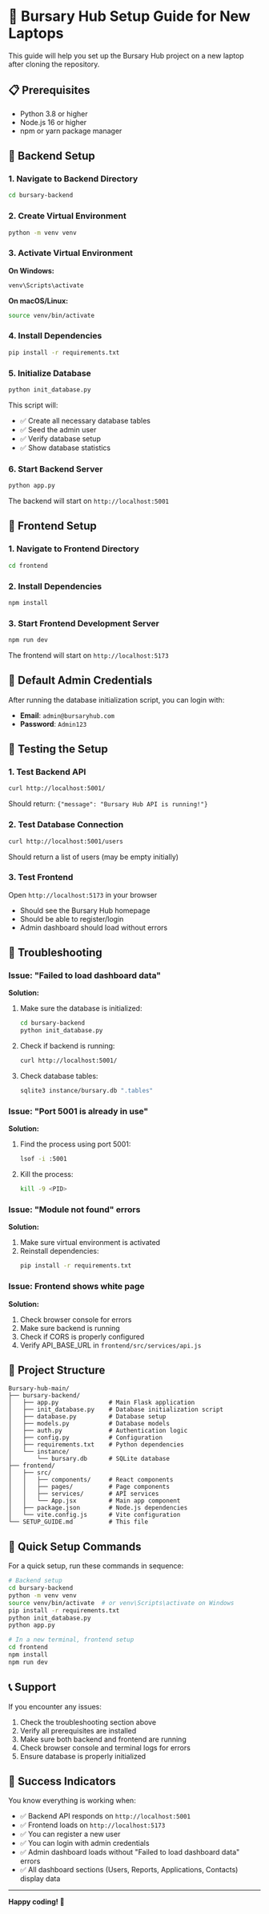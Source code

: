 # 🚀 Bursary Hub Setup Guide for New Laptops

This guide will help you set up the Bursary Hub project on a new laptop after cloning the repository.

## 📋 Prerequisites

- Python 3.8 or higher
- Node.js 16 or higher
- npm or yarn package manager

## 🔧 Backend Setup

### 1. Navigate to Backend Directory
```bash
cd bursary-backend
```

### 2. Create Virtual Environment
```bash
python -m venv venv
```

### 3. Activate Virtual Environment
**On Windows:**
```bash
venv\Scripts\activate
```

**On macOS/Linux:**
```bash
source venv/bin/activate
```

### 4. Install Dependencies
```bash
pip install -r requirements.txt
```

### 5. Initialize Database
```bash
python init_database.py
```

This script will:
- ✅ Create all necessary database tables
- ✅ Seed the admin user
- ✅ Verify database setup
- ✅ Show database statistics

### 6. Start Backend Server
```bash
python app.py
```

The backend will start on `http://localhost:5001`

## 🎨 Frontend Setup

### 1. Navigate to Frontend Directory
```bash
cd frontend
```

### 2. Install Dependencies
```bash
npm install
```

### 3. Start Frontend Development Server
```bash
npm run dev
```

The frontend will start on `http://localhost:5173`

## 🔐 Default Admin Credentials

After running the database initialization script, you can login with:

- **Email**: `admin@bursaryhub.com`
- **Password**: `Admin123`

## 🧪 Testing the Setup

### 1. Test Backend API
```bash
curl http://localhost:5001/
```
Should return: `{"message": "Bursary Hub API is running!"}`

### 2. Test Database Connection
```bash
curl http://localhost:5001/users
```
Should return a list of users (may be empty initially)

### 3. Test Frontend
Open `http://localhost:5173` in your browser
- Should see the Bursary Hub homepage
- Should be able to register/login
- Admin dashboard should load without errors

## 🚨 Troubleshooting

### Issue: "Failed to load dashboard data"
**Solution:**
1. Make sure the database is initialized:
   ```bash
   cd bursary-backend
   python init_database.py
   ```

2. Check if backend is running:
   ```bash
   curl http://localhost:5001/
   ```

3. Check database tables:
   ```bash
   sqlite3 instance/bursary.db ".tables"
   ```

### Issue: "Port 5001 is already in use"
**Solution:**
1. Find the process using port 5001:
   ```bash
   lsof -i :5001
   ```

2. Kill the process:
   ```bash
   kill -9 <PID>
   ```

### Issue: "Module not found" errors
**Solution:**
1. Make sure virtual environment is activated
2. Reinstall dependencies:
   ```bash
   pip install -r requirements.txt
   ```

### Issue: Frontend shows white page
**Solution:**
1. Check browser console for errors
2. Make sure backend is running
3. Check if CORS is properly configured
4. Verify API_BASE_URL in `frontend/src/services/api.js`

## 📁 Project Structure

```
Bursary-hub-main/
├── bursary-backend/
│   ├── app.py              # Main Flask application
│   ├── init_database.py    # Database initialization script
│   ├── database.py         # Database setup
│   ├── models.py           # Database models
│   ├── auth.py             # Authentication logic
│   ├── config.py           # Configuration
│   ├── requirements.txt    # Python dependencies
│   └── instance/
│       └── bursary.db      # SQLite database
├── frontend/
│   ├── src/
│   │   ├── components/     # React components
│   │   ├── pages/          # Page components
│   │   ├── services/       # API services
│   │   └── App.jsx         # Main app component
│   ├── package.json        # Node.js dependencies
│   └── vite.config.js      # Vite configuration
└── SETUP_GUIDE.md          # This file
```

## 🔄 Quick Setup Commands

For a quick setup, run these commands in sequence:

```bash
# Backend setup
cd bursary-backend
python -m venv venv
source venv/bin/activate  # or venv\Scripts\activate on Windows
pip install -r requirements.txt
python init_database.py
python app.py

# In a new terminal, frontend setup
cd frontend
npm install
npm run dev
```

## 📞 Support

If you encounter any issues:

1. Check the troubleshooting section above
2. Verify all prerequisites are installed
3. Make sure both backend and frontend are running
4. Check browser console and terminal logs for errors
5. Ensure database is properly initialized

## 🎉 Success Indicators

You know everything is working when:

- ✅ Backend API responds on `http://localhost:5001`
- ✅ Frontend loads on `http://localhost:5173`
- ✅ You can register a new user
- ✅ You can login with admin credentials
- ✅ Admin dashboard loads without "Failed to load dashboard data" errors
- ✅ All dashboard sections (Users, Reports, Applications, Contacts) display data

---

**Happy coding! 🚀**
